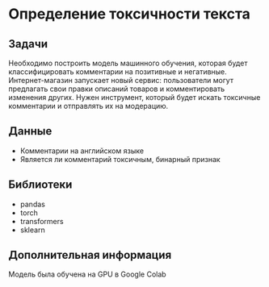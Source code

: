 # Определение токсичности текста 

## Задачи

Необходимо построить модель машинного обучения, которая будет классифицировать комментарии на позитивные и негативные. Интернет-магазин запускает новый сервис: пользователи могут предлагать свои правки описаний товаров и комментировать изменения других. Нужен инструмент, который будет искать токсичные комментарии и отправлять их на модерацию.

## Данные

- Комментарии на английском языке
- Является ли комментарий токсичным, бинарный признак

## Библиотеки

- pandas
- torch
- transformers
- sklearn

## Дополнительная информация

Модель была обучена на GPU в Google Colab
